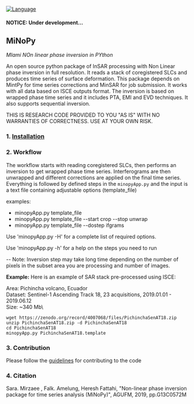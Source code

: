 [![Language](https://img.shields.io/badge/python-3.5%2B-blue.svg)](https://www.python.org/)

#### NOTICE: Under development... ####

## MiNoPy ##
*MIami NOn linear phase inversion in PYthon*

An open source python package of InSAR processing with Non Linear phase inversion in full resolution. It reads a stack of coregistered SLCs and
produces time series of surface deformation. This package depends on MintPy for time series corrections and MinSAR for job submission.
It works with all data based on ISCE outputs format. The inversion is based on wrapped phase time series and it includes PTA, EMI and EVD techniques.
It also supports sequential inversion.

THIS IS RESEARCH CODE PROVIDED TO YOU "AS IS" WITH NO WARRANTIES OF CORRECTNESS. USE AT YOUR OWN RISK.


### 1. [Installation](./installation.md) ###

### 2. Workflow ###

The workflow starts with reading coregistered SLCs, then performs an inversion to get wrapped phase time series.
Interferograms are then unwrapped and different corrections are applied on the final time series.
Everything is followed by defined steps in the `minopyApp.py` and the input is a text file containing adjustable options (template_file)

examples:

- minopyApp.py template_file
- minopyApp.py template_file --start crop --stop unwrap
- minopyApp.py template_file --dostep ifgrams


Use 'minopyApp.py -H' for a complete list of required options.

Use 'minopyApp.py -h' for a help on the steps you need to run 

-- Note:
Inversion step may take long time depending on the number of pixels in the subset area you are processing and number of images. 


**Example:** Here is an example of SAR stack pre-processed using ISCE:

Area: Pichincha volcano, Ecuador\
Dataset: Sentinel-1 Ascending Track 18, 23 acquisitions, 2019.01.01 - 2019.06.12\
Size: ~340 Mb\
```
wget https://zenodo.org/record/4007068/files/PichinchaSenAT18.zip
unzip PichinchaSenAT18.zip -d PichinchaSenAT18
cd PichinchaSenAT18
minopyApp.py PichinchaSenAT18.template 
```


### 3. Contribution ###
Please follow the [guidelines](./CONTRIBUTING.md) for contributing to the code

### 4. Citation ###

Sara. Mirzaee , Falk. Amelung, Heresh Fattahi, "Non-linear phase inversion package for time series analysis (MiNoPy)", AGUFM, 2019, pp.G13C0572M


